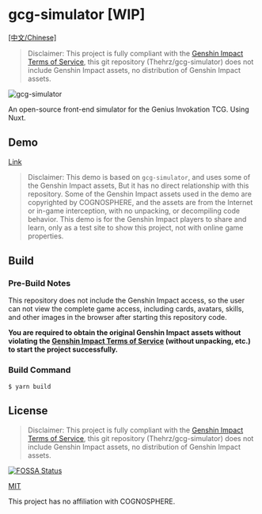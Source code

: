 # gcg-simulator [WIP]

[[中文/Chinese]](https://github.com/Thehrz/gcg-simulator/blob/master/README_CN.md)

> Disclaimer: This project is fully compliant with the [Genshin Impact Terms of Service](https://genshin.hoyoverse.com/en/company/terms), this git repository (Thehrz/gcg-simulator) does not include Genshin Impact assets, no distribution of Genshin Impact assets.

![gcg-simulator](https://s2.loli.net/2023/01/17/MRPIGXvZ2UlBKcD.png)

An open-source front-end simulator for the Genius Invokation TCG. Using Nuxt.

## Demo

[Link](https://gcg-simulator.nahida.work)

> Disclaimer: This demo is based on `gcg-simulator`, and uses some of the Genshin Impact assets, But it has no direct relationship with this repository. Some of the Genshin Impact assets used in the demo are copyrighted by COGNOSPHERE, and the assets are from the Internet or in-game interception, with no unpacking, or decompiling code behavior. This demo is for the Genshin Impact players to share and learn, only as a test site to show this project, not with online game properties.

## Build

### Pre-Build Notes

This repository does not include the Genshin Impact access, so the user can not view the complete game access, including cards, avatars, skills, and other images in the browser after starting this repository code.

**You are required to obtain the original Genshin Impact assets without violating the [Genshin Impact Terms of Service](https://genshin.hoyoverse.com/en/company/terms) (without unpacking, etc.) to start the project successfully.**

### Build Command

```shell
$ yarn build
```

## License

> Disclaimer: This project is fully compliant with the [Genshin Impact Terms of Service](https://genshin.hoyoverse.com/en/company/terms), this git repository (Thehrz/gcg-simulator) does not include Genshin Impact assets, no distribution of Genshin Impact assets.

[![FOSSA Status](https://app.fossa.com/api/projects/git%2Bgithub.com%2FThehrz%2Fgcg-simulator.svg?type=large)](https://app.fossa.com/projects/git%2Bgithub.com%2FThehrz%2Fgcg-simulator?ref=badge_large)

[MIT](https://github.com/Thehrz/gcg-simulator/blob/master/LICENSE)

This project has no affiliation with COGNOSPHERE.

